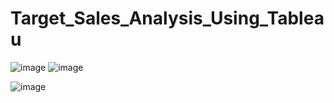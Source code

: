 # Target_Sales_Analysis_Using_Tableau

![image](https://github.com/user-attachments/assets/55391065-dee6-4c87-9bdf-6658cbd7869a)
![image](https://github.com/user-attachments/assets/79761a86-9f86-498f-9517-72f8814fcfb7)


![image](https://github.com/user-attachments/assets/2ba1fcad-8426-48fe-a847-3f1de9f3e17e)
